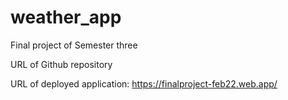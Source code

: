 # weather_app
Final project of Semester three

URL of Github repository

URL of deployed application:
https://finalproject-feb22.web.app/
